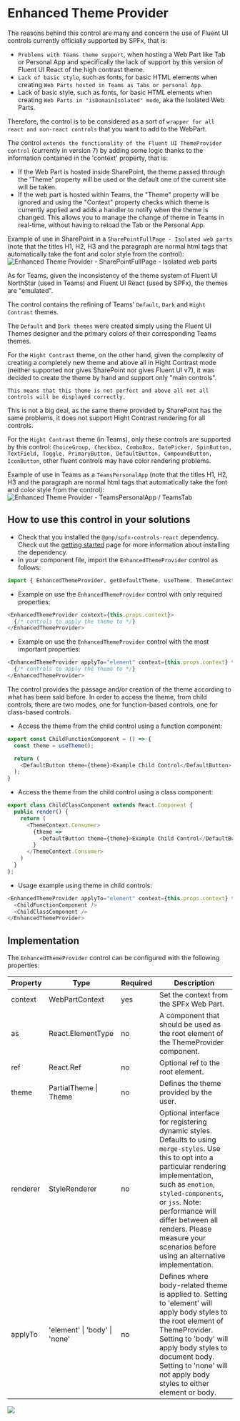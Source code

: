 # Enhanced Theme Provider

The reasons behind this control are many and concern the use of Fluent UI controls currently officially supported by SPFx, that is:
- `Problems with Teams theme support`, when hosting a Web Part like Tab or Personal App and specifically the lack of support by this version of Fluent UI React of the high contrast theme.
- `Lack of basic style`, such as fonts, for basic HTML elements when creating `Web Parts hosted in Teams as Tabs or personal App`.
- Lack of basic style, such as fonts, for basic HTML elements when creating `Web Parts in "isDomainIsolated" mode`, aka the Isolated Web Parts.

Therefore, the control is to be considered as a sort of `wrapper for all react and non-react controls` that you want to add to the WebPart.

The control `extends the functionality of the Fluent UI ThemeProvider control` (currently in version 7) by adding some logic thanks to the information contained in the 'context' property, that is:
- If the Web Part is hosted inside SharePoint, the theme passed through the 'Theme' property will be used or the default one of the current site will be taken.
- If the web part is hosted within Teams, the "Theme" property will be ignored and using the "Context" property checks which theme is currently applied and adds a handler to notify when the theme is changed. This allows you to manage the change of theme in Teams in real-time, without having to reload the Tab or the Personal App.

Example of use in SharePoint in a `SharePointFullPage - Isolated web parts` (note that the titles H1, H2, H3 and the paragraph are normal html tags that automatically take the font and color style from the control):
![Enhanced Theme Provider - SharePointFullPage - Isolated web parts](../assets/EnhancedThemeProviderSharePoint.gif)

As for Teams, given the inconsistency of the theme system of Fluent UI NorthStar (used in Teams) and Fluent UI React (used by SPFx), the themes are "emulated".

The control contains the refining of Teams' `Default`, `Dark` and `Hight Contrast` themes.

The `Default` and `Dark themes` were created simply using the Fluent UI Themes designer and the primary colors of their corresponding Teams themes.

For the `Hight Contrast` theme, on the other hand, given the complexity of creating a completely new theme and above all in Hight Contrast mode (neither supported nor gives SharePoint nor gives Fluent UI v7), it was decided to create the theme by hand and support only "main controls".

`This means that this theme is not perfect and above all not all controls will be displayed correctly.`

This is not a big deal, as the same theme provided by SharePoint has the same problems, it does not support Hight Contrast rendering for all controls.

For the `Hight Contrast` theme (in Teams), only these controls are supported by this control: `ChoiceGroup, Checkbox, ComboBox, DatePicker, SpinButton, TextField, Toggle, PrimaryButton, DefaultButton, CompoundButton, IconButton`, other fluent controls may have color rendering problems.

Example of use in Teams as a `TeamsPersonalApp` (note that the titles H1, H2, H3 and the paragraph are normal html tags that automatically take the font and color style from the control):
![Enhanced Theme Provider - TeamsPersonalApp / TeamsTab](../assets/EnhancedThemeProviderTeams.gif)

## How to use this control in your solutions

- Check that you installed the `@pnp/spfx-controls-react` dependency. Check out the [getting started](../../#getting-started) page for more information about installing the dependency.
- In your component file, import the `EnhancedThemeProvider` control as follows:

```TypeScript
import { EnhancedThemeProvider, getDefaultTheme, useTheme, ThemeContext } from "@pnp/spfx-controls-react/lib/EnhancedThemeProvider";
```

- Example on use the `EnhancedThemeProvider` control with only required properties:

```TypeScript
<EnhancedThemeProvider context={this.props.context}>
  {/* controls to apply the theme to */}
</EnhancedThemeProvider>
```

- Example on use the `EnhancedThemeProvider` control with the most important properties:

```TypeScript
<EnhancedThemeProvider applyTo="element" context={this.props.context} theme={this.props.themeVariant}>
  {/* controls to apply the theme to */}
</EnhancedThemeProvider>
```

The control provides the passage and/or creation of the theme according to what has been said before.
In order to access the theme, from child controls, there are two modes, one for function-based controls, one for class-based controls.

- Access the theme from the child control using a function component:
```TypeScript
export const ChildFunctionComponent = () => {
  const theme = useTheme();

  return (
    <DefaultButton theme={theme}>Example Child Control</DefaultButton>
  );
}
```

- Access the theme from the child control using a class component:
```TypeScript
export class ChildClassComponent extends React.Component {
  public render() {
    return (
      <ThemeContext.Consumer>
        {theme =>
          <DefaultButton theme={theme}>Example Child Control</DefaultButton>
        }
      </ThemeContext.Consumer>
    )
  }
};
```

- Usage example using theme in child controls:
```TypeScript
<EnhancedThemeProvider applyTo="element" context={this.props.context} theme={this.props.themeVariant}>
  <ChildFunctionComponent />
  <ChildClassComponent />
</EnhancedThemeProvider>
```

## Implementation

The `EnhancedThemeProvider` control can be configured with the following properties:

| Property | Type | Required | Description |
| ---- | ---- | ---- | ---- |
| context | WebPartContext | yes | Set the context from the SPFx Web Part. |
| as |  React.ElementType | no | A component that should be used as the root element of the ThemeProvider component. |
| ref | React.Ref<HTMLElement> | no | Optional ref to the root element. |
| theme | PartialTheme \| Theme | no | Defines the theme provided by the user. |
| renderer | StyleRenderer | no | Optional interface for registering dynamic styles. Defaults to using `merge-styles`. Use this to opt into a particular rendering implementation, such as `emotion`, `styled-components`, or `jss`. Note: performance will differ between all renders. Please measure your scenarios before using an alternative implementation. |
| applyTo | 'element' \| 'body' \| 'none' | no | Defines where body-related theme is applied to. Setting to 'element' will apply body styles to the root element of ThemeProvider. Setting to 'body' will apply body styles to document body. Setting to 'none' will not apply body styles to either element or body.|

![](https://telemetry.sharepointpnp.com/sp-dev-fx-controls-react/wiki/controls/EnhancedThemeProvider)
